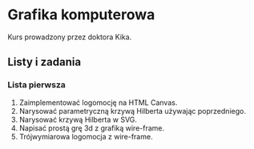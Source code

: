 # Grafika komputerowa

Kurs prowadzony przez doktora Kika.

## Listy i zadania

### Lista pierwsza
1. Zaimplementować logomocję na HTML Canvas.
2. Narysować parametryczną krzywą Hilberta używając poprzedniego.
3. Narysować krzywą Hilberta w SVG.
4. Napisać prostą grę 3d z grafiką wire-frame.
5. Trójwymiarowa logomocja z wire-frame.